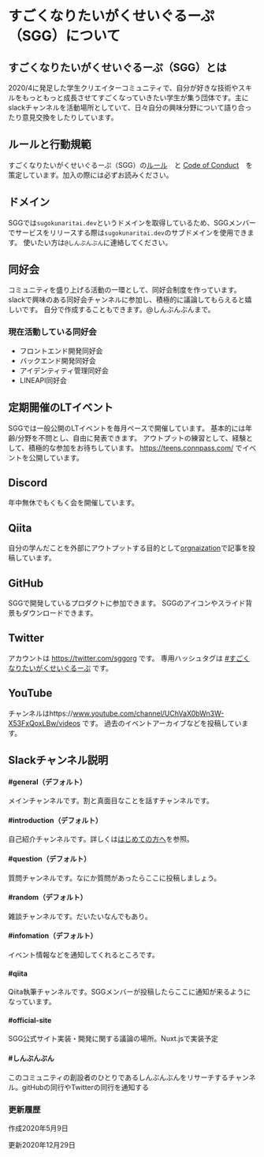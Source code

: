# すごくなりたいがくせいぐるーぷ（SGG）について

## すごくなりたいがくせいぐるーぷ（SGG）とは
2020/4に発足した学生クリエイターコミュニティで、自分が好きな技術やスキルをもっともっと成長させてすごくなっていきたい学生が集う団体です。主にslackチャンネルを活動場所としていて、日々自分の興味分野について語り合ったり意見交換をしたりしています。

## ルールと行動規範
すごくなりたいがくせいぐるーぷ（SGG）の[ルール](./GENERAL_RULES.md)　と [Code of Conduct](./CODE_OF_CONDUCT.md)　を策定しています。加入の際には必ずお読みください。

## ドメイン
SGGでは`sugokunaritai.dev`というドメインを取得しているため、SGGメンバーでサービスをリリースする際は`sugokunaritai.dev`のサブドメインを使用できます。
使いたい方は`@しんぶんぶん`に連絡してください。

## 同好会
コミュニティを盛り上げる活動の一環として、同好会制度を作っています。
slackで興味のある同好会チャンネルに参加し、積極的に議論してもらえると嬉しいです。
自分で作成することもできます。@しんぶんぶんまで。

### 現在活動している同好会
- フロントエンド開発同好会
- バックエンド開発同好会
- アイデンティティ管理同好会
- LINEAPI同好会


## 定期開催のLTイベント
SGGでは一般公開のLTイベントを毎月ペースで開催しています。
基本的には年齢/分野を不問とし、自由に発表できます。
アウトプットの練習として、経験として、積極的な参加をお待ちしています。
https://teens.connpass.com/ でイベントを公開しています。

## Discord
年中無休でもくもく会を開催しています。

## Qiita
自分の学んだことを外部にアウトプットする目的として[orgnaization](https://qiita.com/organizations/sgg)で記事を投稿しています。

## GitHub
SGGで開発しているプロダクトに参加できます。
SGGのアイコンやスライド背景もダウンロードできます。

## Twitter
アカウントは https://twitter.com/sggorg です。
専用ハッシュタグは [#すごくなりたいがくせいぐるーぷ](https://twitter.com/search?q=%23%E3%81%99%E3%81%94%E3%81%8F%E3%81%AA%E3%82%8A%E3%81%9F%E3%81%84%E3%81%8C%E3%81%8F%E3%81%9B%E3%81%84%E3%81%90%E3%82%8B%E3%83%BC%E3%81%B7) です。

## YouTube
チャンネルはhttps://www.youtube.com/channel/UChVaX0bWn3W-X53FxQoxLBw/videos です。
過去のイベントアーカイブなどを投稿しています。


## Slackチャンネル説明

#### #general（デフォルト）

メインチャンネルです。割と真面目なことを話すチャンネルです。

#### #introduction（デフォルト）

自己紹介チャンネルです。詳しくは[はじめての方へ](#はじめての方へ)を参照。

#### #question（デフォルト）

質問チャンネルです。なにか質問があったらここに投稿しましょう。

#### #random（デフォルト）

雑談チャンネルです。だいたいなんでもあり。

#### #infomation（デフォルト）
イベント情報などを通知してくれるところです。

#### #qiita
Qiita執筆チャンネルです。SGGメンバーが投稿したらここに通知が来るようになっています。

#### #official-site

SGG公式サイト実装・開発に関する議論の場所。Nuxt.jsで実装予定

#### #しんぶんぶん
このコミュニティの創設者のひとりであるしんぶんぶんをリサーチするチャンネル。gitHubの同行やTwitterの同行を通知する


### 更新履歴

作成2020年5月9日

更新2020年12月29日
